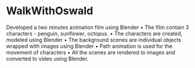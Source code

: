 # WalkWithOswald
Developed a two  minutes animation film using Blender
• The film contain 3 characters - penguin, sunflower, octopus.
• The characters are created, modeled using Blender
• The background scenes are individual objects wrapped with images using Blender
• Path animation is used for the movement of characters
• All the scenes are rendered to images and converted to video using Blender.
